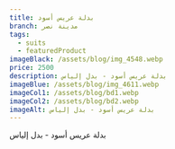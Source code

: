 ```yaml
---
title: بدلة عريس أسود
branch: مدينة نصر
tags:
  - suits
  - featuredProduct
imageBlack: /assets/blog/img_4548.webp
price: 2500
description: بدلة عريس أسود - بدل إلياس
imageBlue: /assets/blog/img_4611.webp
imageCol1: /assets/blog/bd1.webp
imageCol2: /assets/blog/bd2.webp
imageAlt: بدلة عريس أسود - بدل إلياس
---
```

بدلة عريس أسود - بدل إلياس